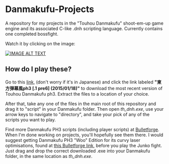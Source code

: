 # Danmakufu-Projects
A repository for my projects in the "Touhou Danmakufu" shoot-em-up game engine and its associated C-like .dnh scripting language.
Currently contains one completed bossfight.

Watch it by clicking on the image:

[![IMAGE ALT TEXT](http://img.youtube.com/vi/J6M_8aDEXVg/0.jpg)](http://www.youtube.com/watch?v=J6M_8aDEXVg)

## **How do I play these?**

Go to this [link](https://touhougc.web.fc2.com/products/th_dnh_ph3.html), (don't worry if it's in Japanese) and click the link labeled **"東方弾幕風ph3 [.1 pre6]
(2015/01/18)"** to download the most recent version of Touhou Danmakufu ph3. Extract the files to a location of your choice.

After that, take any one of the files in the main root of this repository and drag it to "script" in your Danmakufu folder. Then open *th_dnh.exe*, use your arrow keys to navigate to "directory", and take your pick of any of the scripts you want to play.

Find more Danmakufu PH3 scripts (including player scripts) at [Bulletforge](https://www.bulletforge.org/). When I'm done working on projects, you'll hopefully see them there.
I would suggest getting Danmakufu PH3 "Woo" Edition for its curvy laser optimisations, found at [this Bulletforge link](https://www.bulletforge.org/u/wishmakers/p/the-woo-pack), before you play the Junko fight. Just drag and drop the correct downloaded .exe into your Danmakufu folder, in the same location as *th_dnh.exe*.

